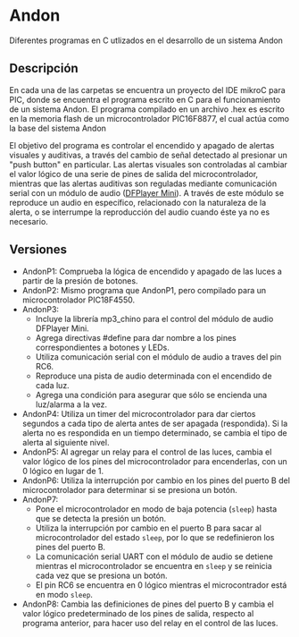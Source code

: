 # Andon
Diferentes programas en C utlizados en el desarrollo de un sistema Andon

## Descripción
En cada una de las carpetas se encuentra un proyecto del IDE mikroC para PIC, donde se encuentra el programa escrito en C para el funcionamiento de un sistema Andon. El programa compilado en un archivo .hex es escrito en la memoria flash de un microcontrolador PIC16F8877, el cual actúa como la base del sistema Andon

El objetivo del programa es controlar el encendido y apagado de alertas visuales y auditivas, a través del cambio de señal detectado al presionar un "push button" en particular. Las alertas visuales son controladas al cambiar el valor lógico de una serie de pines de salida del microcontrolador, mientras que las alertas auditivas son reguladas mediante comunicación serial con un módulo de audio ([DFPlayer Mini](https://wiki.dfrobot.com/DFPlayer_Mini_SKU_DFR0299)). A través de este módulo se reproduce un audio en específico, relacionado con la naturaleza de la alerta, o se interrumpe la reproducción del audio cuando éste ya no es necesario.

## Versiones
* AndonP1: Comprueba la lógica de encendido y apagado de las luces a partir de la presión de botones.
* AndonP2: Mismo programa que AndonP1, pero compilado para un microcontrolador PIC18F4550.
* AndonP3:
  - Incluye la librería mp3_chino para el control del módulo de audio DFPlayer Mini.
  - Agrega directivas #define para dar nombre a los pines correspondientes a botones y LEDs.
  - Utiliza comunicación serial con el módulo de audio a traves del pin RC6.
  - Reproduce una pista de audio determinada con el encendido de cada luz.
  - Agrega una condición para asegurar que sólo se encienda una luz/alarma a la vez.
* AndonP4: Utiliza un timer del microcontrolador para dar ciertos segundos a cada tipo de alerta antes de ser apagada (respondida). Si la alerta no es respondida en un tiempo determinado, se cambia el tipo de alerta al siguiente nivel.
* AndonP5: Al agregar un relay para el control de las luces, cambia el valor lógico de los pines del microcontrolador para encenderlas, con un 0 lógico en lugar de 1.
* AndonP6: Utiliza la interrupción por cambio en los pines del puerto B del microcontrolador para determinar si se presiona un botón.
* AndonP7:
  - Pone el microcontrolador en modo de baja potencia (`sleep`) hasta que se detecta la presión un botón.
  - Utiliza la interrupción por cambio en el puerto B para sacar al microcontrolador del estado `sleep`, por lo que se redefinieron los pines del puerto B.
  - La comunicación serial UART con el módulo de audio se detiene mientras el microcontrolador se encuentra en `sleep` y se reinicia cada vez que se presiona un botón.
  - El pin RC6 se encuentra en 0 lógico mientras el microcontrador está en modo `sleep`.
* AndonP8: Cambia las definiciones de pines del puerto B y cambia el valor lógico predeterminado de los pines de salida, respecto al programa anterior, para hacer uso del relay en el control de las luces.
